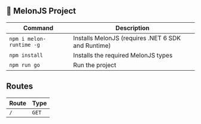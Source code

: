 ## 🍈 MelonJS Project

| Command | Description |
| ------- | ----------- |
| `npm i melon-runtime -g` | Installs MelonJS (requires .NET 6 SDK and Runtime) |
| `npm install` | Installs the required MelonJS types |
| `npm run go` | Run the project |

## Routes

| Route | Type |
| ----- | ---- |
| `/` | `GET` |
